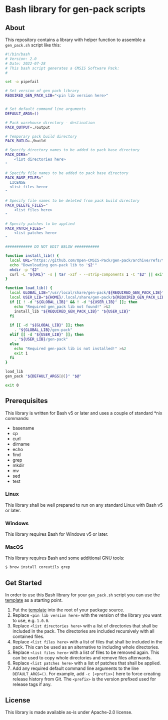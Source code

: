 # Bash library for gen-pack scripts

## About

This repository contains a library with helper function to assemble a
`gen_pack.sh` script like this:

```sh
#!/bin/bash
# Version: 2.0
# Date: 2022-07-28
# This bash script generates a CMSIS Software Pack:
#

set -o pipefail

# Set version of gen pack library
REQUIRED_GEN_PACK_LIB="<pin lib version here>"


# Set default command line arguments
DEFAULT_ARGS=()

# Pack warehouse directory - destination
PACK_OUTPUT=./output

# Temporary pack build directory
PACK_BUILD=./build

# Specify directory names to be added to pack base directory
PACK_DIRS="
    <list directories here>
"

# Specify file names to be added to pack base directory
PACK_BASE_FILES="
  LICENSE
  <list files here>
"

# Specify file names to be deleted from pack build directory
PACK_DELETE_FILES="
    <list files here>
"

# Specify patches to be applied
PACK_PATCH_FILES="
    <list patches here>
"

############ DO NOT EDIT BELOW ###########

function install_lib() {
  local URL="https://github.com/Open-CMSIS-Pack/gen-pack/archive/refs/tags/v$1.tar.gz"
  echo "Downloading gen-pack lib to '$2'"
  mkdir -p "$2"
  curl -L "${URL}" -s | tar -xzf - --strip-components 1 -C "$2" || exit 1
}

function load_lib() {
  local GLOBAL_LIB="/usr/local/share/gen-pack/${REQUIRED_GEN_PACK_LIB}"
  local USER_LIB="${HOME}/.local/share/gen-pack/${REQUIRED_GEN_PACK_LIB}"
  if [[ ! -d "${GLOBAL_LIB}" && ! -d "${USER_LIB}" ]]; then
    echo "Required gen_pack lib not found!" >&2
    install_lib "${REQUIRED_GEN_PACK_LIB}" "${USER_LIB}"
  fi 
  
  if [[ -d "${GLOBAL_LIB}" ]]; then
    . "${GLOBAL_LIB}/gen-pack"
  elif [[ -d "${USER_LIB}" ]]; then
    . "${USER_LIB}/gen-pack"
  else
    echo "Required gen-pack lib is not installed!" >&2
    exit 1
  fi
}

load_lib
gen_pack "${DEFAULT_ARGS[@]}" "$@"

exit 0

```

## Prerequisites

This library is written for Bash v5 or later and uses a couple of standard
\*nix commands:

- basename
- cp
- curl
- dirname
- echo
- find
- grep
- mkdir
- mv
- sed
- test


### Linux

This library shall be well prepared to run on any standard Linux with Bash v5 or later.

### Windows

This library requires Bash for Windows v5 or later.

### MacOS

This library requires Bash and some additional GNU tools:

```bash
$ brew install coreutils grep 
```

## Get Started

In order to use this Bash library for your `gen_pack.sh` script you can use
the [template](template/gen_pack.sh) as a starting point.

1. Put the [template](template/gen_pack.sh) into the root of your package source.
2. Replace `<pin lib version here>` with the version of the library you want to use, e.g. `1.0.0`.
3. Replace `<list directories here>` with a list of directories that shall be included in the pack.
   The directories are included recursively with all contained files.
4. Replace `<list files here>` with a list of files that shall be included in the pack.
   This can be used as an alternative to including whole directories.
5. Replace `<list files here>` with a list of files to be removed again.
   This can be used to copy whole directories and remove files afterwards.
6. Replace `<list patches here>` with a list of patches that shall be applied.
7. Add any required default command line arguments to the line `DEFAULT_ARGS=()`.
   For example, add `-c [<prefix>]` here to force creating release history from Git.
   The `<prefix>` is the version prefixed used for release tags if any.

## License

This library is made available as-is under Apache-2.0 license.
